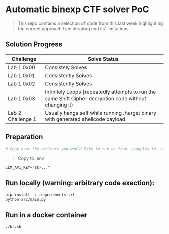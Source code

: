 # Automatic binexp CTF solver PoC

> This repo contains a selection of code from this last week highlighting the current approach I am iterating and its' limitations

## Solution Progress

| Challenge       | Solve Status |
| -------- | ------- |
| Lab 1 0x00  | Consistely Solves    |
| Lab 1 0x01 | Consistently Solves     |
| Lab 1 0x02    | Consistently Solves    |
| Lab 1 0x03  | Infinitely Loops (repeatedly attempts to run the same Shift Cipher decryption code without changing it)    |
| Lab 2 Challenge 1 | Usually hangs self while running ./target binary with generated shellcode payload     |

## Preparation
```sh
# Copy over the arifacts you would like to run on from ./samples to ./artifacts. Optionally include a README describing the challenge.
```

> Copy to .env
```
LLM_API_KEY="sk-..."
```

## Run locally (warning: arbitrary code exection):
```sh
pip install -r requirements.txt
python src/main.py
```

## Run in a docker container
```sh
./br.sh
```